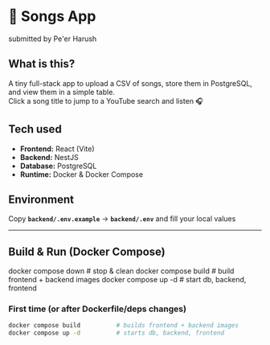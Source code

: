 # 🎵 Songs App
submitted by Pe'er Harush

## What is this?
A tiny full-stack app to upload a CSV of songs, store them in PostgreSQL, and view them in a simple table.  
Click a song title to jump to a YouTube search and listen 🎧

## Tech used
- **Frontend:** React (Vite)
- **Backend:** NestJS
- **Database:** PostgreSQL
- **Runtime:** Docker & Docker Compose

## Environment
Copy **`backend/.env.example`** → **`backend/.env`** and fill your local values 

---

## Build & Run (Docker Compose)
docker compose down             # stop & clean
docker compose build            # build frontend + backend images
docker compose up -d            # start db, backend, frontend

### First time (or after Dockerfile/deps changes)
```bash
docker compose build          # builds frontend + backend images
docker compose up -d          # starts db, backend, frontend
